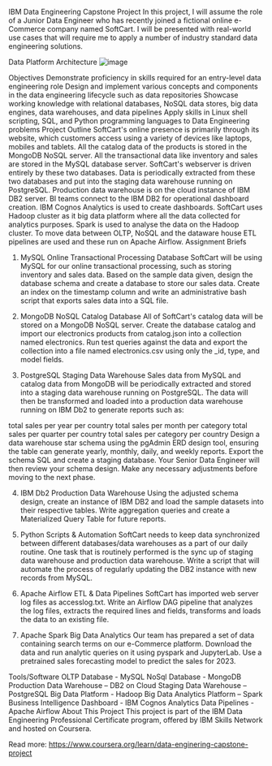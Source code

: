 IBM Data Engineering Capstone Project
In this project, I will assume the role of a Junior Data Engineer who has recently joined a fictional online e-Commerce company named SoftCart. I will be presented with real-world use cases that will require me to apply a number of industry standard data engineering solutions.

Data Platform Architecture
![image](https://github.com/SteliosKar95/Data-Engineering-Capstone-Project-IBM/assets/131912284/4dc92e52-cc53-4ed0-9719-177cad455f0d)

Objectives
Demonstrate proficiency in skills required for an entry-level data engineering role
Design and implement various concepts and components in the data engineering lifecycle such as data repositories
Showcase working knowledge with relational databases, NoSQL data stores, big data engines, data warehouses, and data pipelines
Apply skills in Linux shell scripting, SQL, and Python programming languages to Data Engineering problems
Project Outline
SoftCart's online presence is primarily through its website, which customers access using a variety of devices like laptops, mobiles and tablets.
All the catalog data of the products is stored in the MongoDB NoSQL server.
All the transactional data like inventory and sales are stored in the MySQL database server.
SoftCart's webserver is driven entirely by these two databases.
Data is periodically extracted from these two databases and put into the staging data warehouse running on PostgreSQL.
Production data warehouse is on the cloud instance of IBM DB2 server.
BI teams connect to the IBM DB2 for operational dashboard creation. IBM Cognos Analytics is used to create dashboards.
SoftCart uses Hadoop cluster as it big data platform where all the data collected for analytics purposes.
Spark is used to analyse the data on the Hadoop cluster.
To move data between OLTP, NoSQL and the dataware house ETL pipelines are used and these run on Apache Airflow.
Assignment Briefs
1. MySQL Online Transactional Processing Database
SoftCart will be using MySQL for our online transactional processing, such as storing inventory and sales data. Based on the sample data given, design the database schema and create a database to store our sales data. Create an index on the timestamp column and write an administrative bash script that exports sales data into a SQL file.

2. MongoDB NoSQL Catalog Database
All of SoftCart's catalog data will be stored on a MongoDB NoSQL server. Create the database catalog and import our electronics products from catalog.json into a collection named electronics. Run test queries against the data and export the collection into a file named electronics.csv using only the _id, type, and model fields.

3. PostgreSQL Staging Data Warehouse
Sales data from MySQL and catalog data from MongoDB will be periodically extracted and stored into a staging data warehouse running on PostgreSQL. The data will then be transformed and loaded into a production data warehouse running on IBM Db2 to generate reports such as:

total sales per year per country
total sales per month per category
total sales per quarter per country
total sales per category per country
Design a data warehouse star schema using the pgAdmin ERD design tool, ensuring the table can generate yearly, monthly, daily, and weekly reports. Export the schema SQL and create a staging database. Your Senior Data Engineer will then review your schema design. Make any necessary adjustments before moving to the next phase.

4. IBM Db2 Production Data Warehouse
Using the adjusted schema design, create an instance of IBM DB2 and load the sample datasets into their respective tables. Write aggregation queries and create a Materialized Query Table for future reports.

5. Python Scripts & Automation
SoftCart needs to keep data synchronized between different databases/data warehouses as a part of our daily routine. One task that is routinely performed is the sync up of staging data warehouse and production data warehouse. Write a script that will automate the process of regularly updating the DB2 instance with new records from MySQL.

6. Apache Airflow ETL & Data Pipelines
SoftCart has imported web server log files as accesslog.txt. Write an Airflow DAG pipeline that analyzes the log files, extracts the required lines and fields, transforms and loads the data to an existing file.

7. Apache Spark Big Data Analytics
Our team has prepared a set of data containing search terms on our e-Commerce platform. Download the data and run analytic queries on it using pyspark and JupyterLab. Use a pretrained sales forecasting model to predict the sales for 2023.

Tools/Software
OLTP Database - MySQL
NoSql Database - MongoDB
Production Data Warehouse – DB2 on Cloud
Staging Data Warehouse – PostgreSQL
Big Data Platform - Hadoop
Big Data Analytics Platform – Spark
Business Intelligence Dashboard - IBM Cognos Analytics
Data Pipelines - Apache Airflow
About This Project
This project is part of the IBM Data Engineering Professional Certificate program, offered by IBM Skills Network and hosted on Coursera.

Read more: https://www.coursera.org/learn/data-enginering-capstone-project

